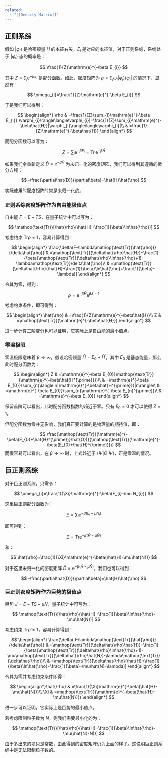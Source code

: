 ```yaml
---
related:
  - "[[Density Matrix]]"
---
```


## 正则系综

假如 $|\varphi_{i}\rangle$ 是哈密顿量 $H$ 的本征右矢，$E_{i}$ 是对应的本征值，对于正则系综，系统处于 $|\varphi_{i}\rangle$ 态的概率是：

$$
\frac{1}{Z}\mathrm{e}^{-\beta E_{i}}
$$

其中 $Z=\sum_{i}\mathrm{e}^{-\beta E_{i}}$ 是配分函数。如此，密度矩阵为 $\rho=\sum_{i}\omega_{i}|\varphi_{i}\rangle\langle\varphi_{i}|$ 的情况下，显然有：

$$
\omega_{i}=\frac{1}{Z}\mathrm{e}^{-\beta E_{i}}
$$

于是我们可以得到：

$$
\begin{align*}
\rho & =\frac{1}{Z}\sum_{i}\mathrm{e}^{-\beta E_{i}}|\varphi_{i}\rangle\langle\varphi_{i}|=\frac{1}{Z}\sum_{i}\mathrm{e}^{-\beta\hat{H}}|\varphi_{i}\rangle\langle\varphi_{i}|\\
 & =\frac{1}{Z}\mathrm{e}^{-\beta\hat{H}}
\end{align*}
$$

而配分函数可以写为：

$$
Z=\sum_{i}\mathrm{e}^{-\beta E_{i}}=\mathop{\mathrm{Tr}}\mathrm{e}^{-\beta \hat{H}}
$$

如果我们令重新定义 $\hat{D}=\mathrm{e}^{-\beta \hat{H}}$ 为未归一化的密度矩阵，我们可以得到其遵循的微分方程：

$$
-\frac{\partial\hat{D}}{\partial\beta}=\hat{H}\hat{\rho}
$$

实际使用时密度矩阵时常是未归一化的。

### 正则系综密度矩阵作为自由能极值点

自由能 $F=E-TS$，在量子统计中可以写为：

$$
\mathop{\text{Tr}}[\hat{\rho}(\hat{H}+\frac{1}{\beta}\ln\hat{\rho})]
$$

考虑约束 $\mathop{\text{Tr}}\hat{\rho}=1$，容易计算得到：

$$
\begin{align*}
\frac{\delta(F-\lambda\mathop{\text{Tr}}\hat{\rho})}{\delta\hat{\rho}} & =\mathop{\text{Tr}}(\delta\hat{\rho}\hat{H})+\frac{1}{\beta}\mathop{\text{Tr}}(\delta\hat{\rho}\ln\hat{\rho}+1)-\lambda\mathop{\text{Tr}}\delta\hat{\rho}\\
 & =\mathop{\text{Tr}}[\delta\hat{\rho}(\hat{H}+\frac{1}{\beta}\ln\hat{\rho}+\frac{1}{\beta}-\lambda)]
\end{align*}
$$

令其为零，得到：

$$
\rho=\mathrm{e}^{-\beta\hat{H}}\mathrm{e}^{\beta\lambda-1}
$$

考虑约束条件，即可得到：

$$
\begin{align*}
\hat{\rho} & =\frac{1}{Z}\mathrm{e}^{-\beta\hat{H}}\\
Z & =\mathop{\text{Tr}}(\mathrm{e}^{-\beta\hat{H}})
\end{align*}
$$

进一步计算二阶变分也可以证明，它实际上是自由能的最小值点。

### 零温极限

零温极限意味着 $\beta\rightarrow\infty$，假设哈密顿量 $\hat{H}=E_{0}+\hat{H}^{\prime}$，其中 $E_{0}$ 是基态能量，那么此时配分函数为：

$$
\begin{align*}
Z & =\mathrm{e}^{-\beta E_{0}}\mathop{\text{Tr}}(\mathrm{e}^{-\beta\hat{H^{\prime}}})\\
 & =\mathrm{e}^{-\beta E_{0}}\sum_{n}\langle n|\mathrm{e}^{-\beta\hat{H^{\prime}}}|n\rangle\\
 & =\mathrm{e}^{-\beta E_{0}}\sum_{n}\mathrm{e}^{-\beta E_{n}^{\prime}}\\
 & =\mathrm{e}^{-\beta E_{0}}
\end{align*}
$$


保留首阶可以看出，此时配分函数指数的趋近于零。只有 $E_{0}=0$ 才可以使得 $Z=1$。

但配分函数为零并无影响，我们真正要计算的是物理量的期待值，即：

$$
\frac{\mathop{\text{Tr}}(\mathrm{e}^{-\beta(E_{0}+\hat{H}^{\prime})}\hat{O})}{\mathop{\text{Tr}}(\mathrm{e}^{-\beta(E_{0}+\hat{H}^{\prime})})}
$$
而很容易可以看出，在 $\beta\rightarrow \infty$ 时，上式趋近于 $\langle\Psi|\hat{O}|\Psi\rangle$，正是零温的情况。


## 巨正则系综

对于巨正则系综，只需令：

$$
\omega_{i}=\frac{1}{\Xi}\mathrm{e}^{-\beta(E_{i}-\mu N_{i})}
$$

这里巨正则配分函数为：

$$
\Xi=\sum_{i}\mathrm{e}^{-\beta(E_{i}-\mu N_{i})}
$$

即可得到：

$$
\Xi=\mathop{\text{Tr}}\mathrm{e}^{-\beta(\hat{H}-\mu\hat{N})}
$$

和：

$$
\hat{\rho}=\frac{1}{\Xi}\mathrm{e}^{-\beta(\hat{H}-\mu\hat{N})}
$$

对于这里未归一化的密度矩阵 $\hat{D}=\mathrm{e}^{-\beta (\hat{H}-\mu\hat{N})}$，我们也可以得到：

$$
-\frac{\partial\hat{D}}{\partial\beta}=\hat{H}\hat{\rho}
$$

### 巨正则密度矩阵作为巨势的极值点

巨势 $J=E-TS-\mu N$，量子统计中可写为：

$$
\mathop{\text{Tr}}[\hat{\rho}(\hat{H}+\frac{1}{\beta}\ln\hat{\rho}-\mu\hat{N})]
$$

考虑约束 $\mathop{\text{Tr}}\hat{\rho}=1$，容易计算得到：

$$
\begin{align*}
\frac{\delta(J-\lambda\mathop{\text{Tr}}\hat{\rho})}{\delta\hat{\rho}} & =\mathop{\text{Tr}}(\delta\hat{\rho}\hat{H})+\frac{1}{\beta}\mathop{\text{Tr}}(\delta\hat{\rho}\ln\hat{\rho}+1)-\mu\mathop{\text{Tr}}(\delta\hat{\rho}\hat{N})-\lambda\mathop{\text{Tr}}(\delta\hat{\rho})\\
 & =\mathop{\text{Tr}}[\delta\hat{\rho}(\hat{H}+\frac{1}{\beta}\ln\hat{\rho}+\frac{1}{\beta}-\mu\hat{N}-\lambda)]
\end{align*}
$$

令其为零并考虑约束条件即得：

$$
\begin{align*}\hat{\rho} & =\frac{1}{\Xi}\mathrm{e}^{-\beta(\hat{H}-\mu\hat{N})}\\
\Xi & =\mathop{\text{Tr}}(\mathrm{e}^{-\beta(\hat{H}-\mu\hat{N})})
\end{align*}
$$

进一步可以证明，它实际上是巨势的最小值点。

若考虑限制粒子数为 $N$，则我们需要最小化的为：

$$
\mathop{\text{Tr}}[\hat{\rho}(\hat{H}+\frac{1}{\beta}\ln\hat{\rho}-\mu(\hat{N}-N))]
$$

由于多出来的项只是常数，由此得到的密度矩阵仍为上面的样子。这说明巨正则系综中是无法限制粒子数的。